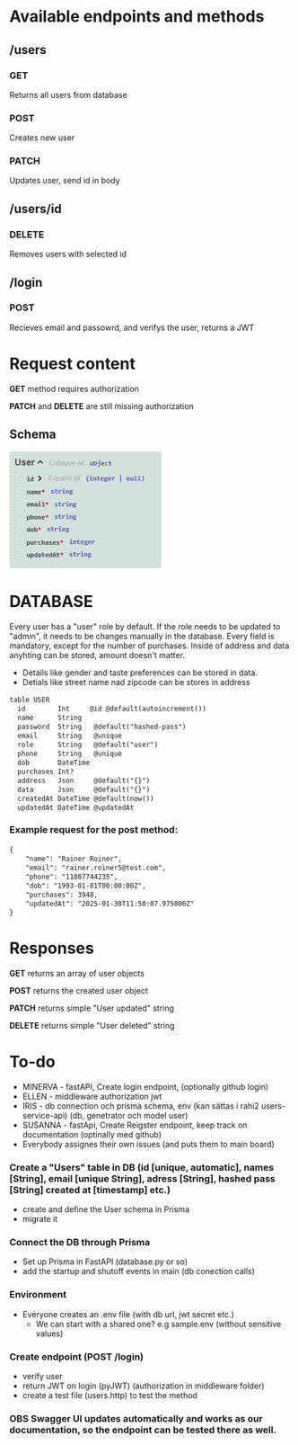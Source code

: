 # Available endpoints and methods
## /users
### GET
Returns all users from database
### POST
Creates new user
### PATCH
Updates user, send id in body
## /users/id
### DELETE
Removes users with selected id

## /login
### POST
Recieves email and passowrd, and verifys the user, returns a JWT

# Request content
**GET** method requires authorization

**PATCH** and **DELETE** are still missing authorization

## Schema
![alt text](userschema.png)

# DATABASE
Every user has a "user" role by default. If the role needs to be updated to "admin", it needs to be changes manually in the database. 
Every field is mandatory, except for the number of purchases.
Inside of address and data anyhting can be stored, amount doesn't matter. 
- Details like gender and taste preferences can be stored in data.
- Detials like street name nad zipcode can be stores in address

```
table USER
  id        Int     @id @default(autoincrement())
  name      String  
  password  String   @default("hashed-pass")
  email     String   @unique
  role      String   @default("user")
  phone     String   @unique 
  dob       DateTime
  purchases Int?     
  address   Json     @default("{}")  
  data      Json     @default("{}")  
  createdAt DateTime @default(now())
  updatedAt DateTime @updatedAt
```

### Example request for the post method:
```
{
    "name": "Rainer Roiner",
    "email": "rainer.roiner5@test.com",
    "phone": "11887744235",
    "dob": "1993-01-01T00:00:00Z",
    "purchases": 3948,
    "updatedAt": "2025-01-30T11:50:07.975000Z"
}
```
# Responses
**GET** returns an array of user objects

**POST** returns the created user object

**PATCH** returns simple "User updated" string

**DELETE** returns simple "User deleted" string



# To-do

- MINERVA - fastAPI, Create login endpoint, (optionally github login)
- ELLEN - middleware authorization jwt
- IRIS - db connection och prisma schema, env (kan sättas i rahi2     users-service-api) (db, genetrator och model user) 
- SUSANNA - fastApi, Create Reigster endpoint, keep track on documentation (optinally med github)
- Everybody assignes their own issues (and puts them to main board) 

### Create a "Users" table in DB (id [unique, automatic], names [String], email [unique String], adress [String], hashed pass [String] created at [timestamp] etc.)
- create and define the User schema in Prisma 
- migrate it

### Connect the DB through Prisma 
- Set up Prisma in FastAPI (database.py or so)
- add the startup and shutoff events in main (db conection calls)

### Environment 
- Everyone creates an .env file (with db url, jwt secret etc.)
    - We can start with a shared one? e.g sample.env (without sensitive values)

### Create endpoint (POST /login)
- verify user 
- return JWT on login (pyJWT) (authorization in middleware folder)
- create a test file (users.http) to test the method 


### OBS Swagger UI updates automatically and works as our documentation, so the endpoint can be tested there as well. 
